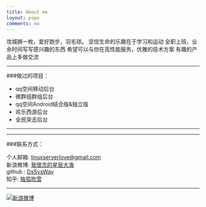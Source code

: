 ```yaml
---
title: About me
layout: page
comments: no
---
```




攻城狮一枚，爱好跑步，羽毛球。
坚信生命的乐趣在于学习和运动
全职上班，业余时间写写感兴趣的东西
希望可以与你在高性能服务，优雅的技术方案 
有趣的产品上多做交流

----

###做过的项目：        


* qq空间移动后台
* 微群组群组后台
* qq空间Android结合版&独立版
* 欢乐西游后台 
* 全民突击后台 



----



----

###联系方式：        

个人邮箱: [linuxserverlove@gmail.com](mailto:linuxserverlove@gmail.com)     
新浪微博: [我懷念的星辰大海](http://weibo.com/beatbupt)	 
github : [DsSysWay](https://github.com/DsSysWay)        
知乎: [独孤吹雪](http://www.zhihu.com/people/du-gu-chui-xue)

----


[![新浪微博](http://service.t.sina.com.cn/widget/qmd/2702264127/a9f41cb1/3.png)](http://weibo.com/u/2702264127?s=6uyXnP)

